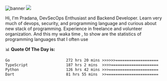 ![banner](.github/banner-profile.jpeg)
<img src="https://user-images.githubusercontent.com/73097560/115834477-dbab4500-a447-11eb-908a-139a6edaec5c.gif"></p>

Hi, I'm Pradana, DevSecOps Enthusiast and Backend Developer. Learn very much of devops, security, and programming language and curious about new stack of programming. Experience in freelance and volunteer organization. And this my waka time , to show are the statistics of programming languages that I often use

📊 **Quote Of The Day is:**
<!--START_SECTION:waka-->

```txt
Go                         272 hrs 20 mins >>>>>>===================   24.48 %
TypeScript                 187 hrs 2 mins  >>>>=====================   16.81 %
Python                     126 hrs 42 mins >>>======================   11.39 %
Dart                       81 hrs 55 mins  >>=======================   07.36 %
```

<!--END_SECTION:waka-->
